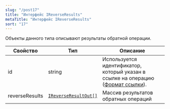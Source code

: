 ```yaml
---
slug: "/post17"
title: "Интерфейс IReverseResults"
metaTitle: "Интерфейс IReverseResults"
sort: "17"
---
```



Объекты данного типа описывают результаты обратной операции.

| Свойство | Тип | Описание |
| --- | --- | --- |
| id | string | Используется идентификатор, который указан в ссылке на операцию ([Формат ссылки](../002-description-requests-and-responses.md)). |
| reverseResults | [`IReverseResultOut[]`](./18-IReverseResultOut.md) | Массив результатов обратных операций |
